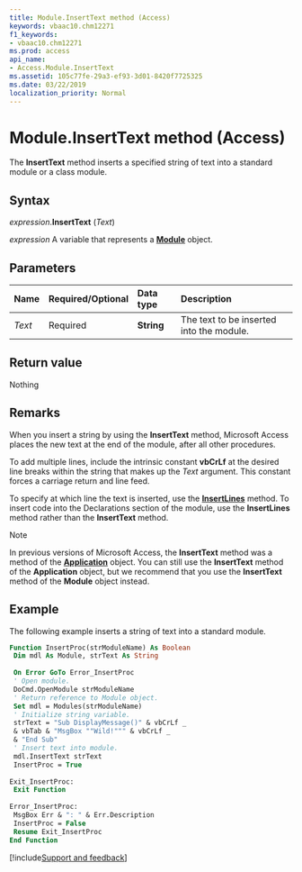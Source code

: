 ```yaml
---
title: Module.InsertText method (Access)
keywords: vbaac10.chm12271
f1_keywords:
- vbaac10.chm12271
ms.prod: access
api_name:
- Access.Module.InsertText
ms.assetid: 105c77fe-29a3-ef93-3d01-8420f7725325
ms.date: 03/22/2019
localization_priority: Normal
---
```



# Module.InsertText method (Access)

The **InsertText** method inserts a specified string of text into a standard module or a class module.


## Syntax

_expression_.**InsertText** (_Text_)

_expression_ A variable that represents a **[Module](Access.Module.md)** object.


## Parameters

|Name|Required/Optional|Data type|Description|
|:-----|:-----|:-----|:-----|
| _Text_|Required|**String**|The text to be inserted into the module.|

## Return value

Nothing


## Remarks

When you insert a string by using the **InsertText** method, Microsoft Access places the new text at the end of the module, after all other procedures.

To add multiple lines, include the intrinsic constant **vbCrLf** at the desired line breaks within the string that makes up the _Text_ argument. This constant forces a carriage return and line feed.

To specify at which line the text is inserted, use the **[InsertLines](Access.Module.InsertLines.md)** method. To insert code into the Declarations section of the module, use the **InsertLines** method rather than the **InsertText** method.

> [!NOTE] 
> In previous versions of Microsoft Access, the **InsertText** method was a method of the **[Application](Access.Application.md)** object. You can still use the **InsertText** method of the **Application** object, but we recommend that you use the **InsertText** method of the **Module** object instead.


## Example

The following example inserts a string of text into a standard module.

```vb
Function InsertProc(strModuleName) As Boolean 
 Dim mdl As Module, strText As String 
 
 On Error GoTo Error_InsertProc 
 ' Open module. 
 DoCmd.OpenModule strModuleName 
 ' Return reference to Module object. 
 Set mdl = Modules(strModuleName) 
 ' Initialize string variable. 
 strText = "Sub DisplayMessage()" & vbCrLf _ 
 & vbTab & "MsgBox ""Wild!""" & vbCrLf _ 
 & "End Sub" 
 ' Insert text into module. 
 mdl.InsertText strText 
 InsertProc = True 
 
Exit_InsertProc: 
 Exit Function 
 
Error_InsertProc: 
 MsgBox Err & ": " & Err.Description 
 InsertProc = False 
 Resume Exit_InsertProc 
End Function
```




[!include[Support and feedback](~/includes/feedback-boilerplate.md)]